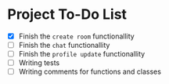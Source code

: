 # Project To-Do List

- [x] Finish the `create room` functionallity
- [ ] Finish the `chat` functionallity
- [ ] Finish the `profile update` functionallity
- [ ] Writing tests
- [ ] Writing comments for functions and classes
